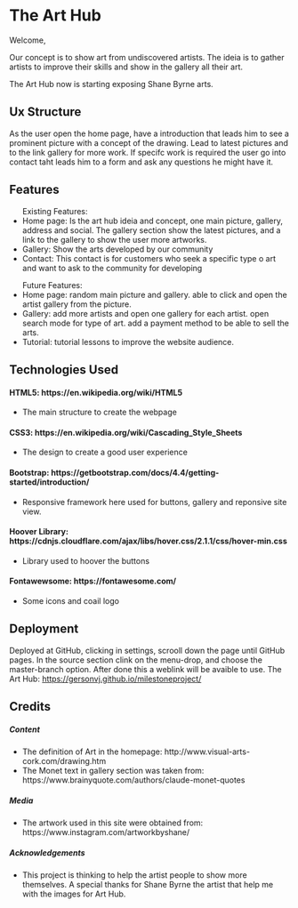 <h1>The Art Hub</h1>

Welcome,

Our concept is to show art from undiscovered artists. The ideia is to gather artists to improve their skills and show in the gallery all their art.

The Art Hub now is starting exposing Shane Byrne arts.

## Ux Structure

As the user open the home page, have a introduction that leads him to see a prominent picture with a concept of the drawing. Lead to latest pictures and to the link gallery for more work. If specifc work is required the user go into contact taht leads him to a form and ask any questions he might have it.

## Features

<ul>Existing Features:
  <li>Home page: Is the art hub ideia and concept, one main picture, gallery, address and social. The gallery section show the latest pictures, and a link to the gallery to show the user more artworks.</li>
  <li>Gallery:   Show the arts developed by our community</li>
  <li>Contact: This contact is for customers who seek a specific type o art and want to ask to the community for developing</li>
</ul>

<ul>Future Features:
  <li>Home page: random main picture and gallery. able to click and open the artist gallery from the picture.</li>
  <li>Gallery:   add more artists and open one gallery for each artist. open search mode for type of art. add a payment method to                        be able to sell the arts.</li>
  <li>Tutorial: tutorial lessons to improve the website audience.</li>
</ul>

## Technologies Used

<H4>HTML5: https://en.wikipedia.org/wiki/HTML5</H4>
<ul>
    <li>The main structure to create the webpage</li>
  </ul>


<h4>CSS3: https://en.wikipedia.org/wiki/Cascading_Style_Sheets</H4>
<ul>
    <li>The design to create a good user experience</li>
  </ul>


<h4>Bootstrap: https://getbootstrap.com/docs/4.4/getting-started/introduction/</h4>
  <ul>
    <li>Responsive framework here used for buttons, gallery and reponsive site view.</li>
  </ul>

<h4>Hoover Library: https://cdnjs.cloudflare.com/ajax/libs/hover.css/2.1.1/css/hover-min.css</h4>
<ul>
    <li>Library used to hoover the buttons </li>
  </ul>

<h4>Fontawewsome: https://fontawesome.com/</h4>
<ul>
    <li>Some icons and coail logo</li>
  </ul>


## Deployment

Deployed at GitHub, clicking in settings, scrooll down the page until GitHub pages. In the source section clink on the menu-drop, and choose the master-branch option. After done this a weblink will be avaible to use.
The Art Hub: https://gersonvj.github.io/milestoneproject/



## Credits

<h5>Content</h5>
<ul>
  <li>The definition of Art in the homepage: http://www.visual-arts-cork.com/drawing.htm</li>
  <li>The Monet text in gallery section was taken from: https://www.brainyquote.com/authors/claude-monet-quotes</li>
</ul>

<h5>Media</h5>
<ul>
  <li>The artwork used in this site were obtained from: https://www.instagram.com/artworkbyshane/</li>
</ul>

<h5>Acknowledgements</h5>
<ul>
  <li>This project is thinking to help the artist people to show more themselves. A special thanks for Shane Byrne the artist that help me with the images for Art Hub.</li>
</ul>
 









